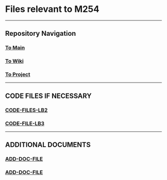 # Files relevant to M254

---

## Repository Navigation

### [To Main](https://github.com/Campus-Castolo/M254)

### [To Wiki](https://github.com/Campus-Castolo/M254/wiki)

### [To Project](https://github.com/orgs/Campus-Castolo/projects/2)

---

## CODE FILES IF NECESSARY

### [CODE-FILES-LB2]()

### [CODE-FILE-LB3]()

---

## ADDITIONAL DOCUMENTS

### [ADD-DOC-FILE]()

### [ADD-DOC-FILE]()
